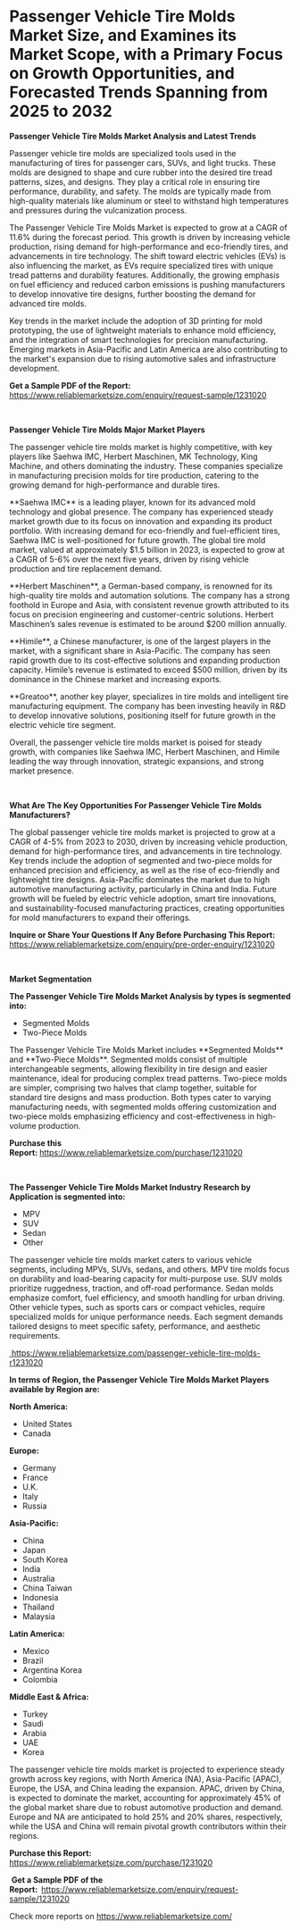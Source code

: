 <p><h1>Passenger Vehicle Tire Molds Market Size, and Examines its Market Scope, with a Primary Focus on Growth Opportunities, and Forecasted Trends Spanning from 2025 to 2032</h1></p><p><strong>Passenger Vehicle Tire Molds Market Analysis and Latest Trends</strong></p>
<p><p>Passenger vehicle tire molds are specialized tools used in the manufacturing of tires for passenger cars, SUVs, and light trucks. These molds are designed to shape and cure rubber into the desired tire tread patterns, sizes, and designs. They play a critical role in ensuring tire performance, durability, and safety. The molds are typically made from high-quality materials like aluminum or steel to withstand high temperatures and pressures during the vulcanization process.</p><p>The Passenger Vehicle Tire Molds Market is expected to grow at a CAGR of 11.6% during the forecast period. This growth is driven by increasing vehicle production, rising demand for high-performance and eco-friendly tires, and advancements in tire technology. The shift toward electric vehicles (EVs) is also influencing the market, as EVs require specialized tires with unique tread patterns and durability features. Additionally, the growing emphasis on fuel efficiency and reduced carbon emissions is pushing manufacturers to develop innovative tire designs, further boosting the demand for advanced tire molds.</p><p>Key trends in the market include the adoption of 3D printing for mold prototyping, the use of lightweight materials to enhance mold efficiency, and the integration of smart technologies for precision manufacturing. Emerging markets in Asia-Pacific and Latin America are also contributing to the market's expansion due to rising automotive sales and infrastructure development.</p></p>
<p><strong>Get a Sample PDF of the Report:&nbsp;</strong> <a href="https://www.reliablemarketsize.com/enquiry/request-sample/1231020?utm_campaign=1884&utm_medium=2&utm_source=Github&utm_content=ia&utm_term=23012025&utm_id=passenger-vehicle-tire-molds">https://www.reliablemarketsize.com/enquiry/request-sample/1231020</a></p>
<p>&nbsp;</p>
<p><strong>Passenger Vehicle Tire Molds Major Market Players</strong></p>
<p><p>The passenger vehicle tire molds market is highly competitive, with key players like Saehwa IMC, Herbert Maschinen, MK Technology, King Machine, and others dominating the industry. These companies specialize in manufacturing precision molds for tire production, catering to the growing demand for high-performance and durable tires.</p><p>**Saehwa IMC** is a leading player, known for its advanced mold technology and global presence. The company has experienced steady market growth due to its focus on innovation and expanding its product portfolio. With increasing demand for eco-friendly and fuel-efficient tires, Saehwa IMC is well-positioned for future growth. The global tire mold market, valued at approximately $1.5 billion in 2023, is expected to grow at a CAGR of 5-6% over the next five years, driven by rising vehicle production and tire replacement demand.</p><p>**Herbert Maschinen**, a German-based company, is renowned for its high-quality tire molds and automation solutions. The company has a strong foothold in Europe and Asia, with consistent revenue growth attributed to its focus on precision engineering and customer-centric solutions. Herbert Maschinen’s sales revenue is estimated to be around $200 million annually.</p><p>**Himile**, a Chinese manufacturer, is one of the largest players in the market, with a significant share in Asia-Pacific. The company has seen rapid growth due to its cost-effective solutions and expanding production capacity. Himile’s revenue is estimated to exceed $500 million, driven by its dominance in the Chinese market and increasing exports.</p><p>**Greatoo**, another key player, specializes in tire molds and intelligent tire manufacturing equipment. The company has been investing heavily in R&D to develop innovative solutions, positioning itself for future growth in the electric vehicle tire segment.</p><p>Overall, the passenger vehicle tire molds market is poised for steady growth, with companies like Saehwa IMC, Herbert Maschinen, and Himile leading the way through innovation, strategic expansions, and strong market presence.</p></p>
<p>&nbsp;</p>
<p><strong>What Are The Key Opportunities For Passenger Vehicle Tire Molds Manufacturers?</strong></p>
<p><p>The global passenger vehicle tire molds market is projected to grow at a CAGR of 4-5% from 2023 to 2030, driven by increasing vehicle production, demand for high-performance tires, and advancements in tire technology. Key trends include the adoption of segmented and two-piece molds for enhanced precision and efficiency, as well as the rise of eco-friendly and lightweight tire designs. Asia-Pacific dominates the market due to high automotive manufacturing activity, particularly in China and India. Future growth will be fueled by electric vehicle adoption, smart tire innovations, and sustainability-focused manufacturing practices, creating opportunities for mold manufacturers to expand their offerings.</p></p>
<p><strong>Inquire or Share Your Questions If Any Before Purchasing This Report:</strong> <a href="https://www.reliablemarketsize.com/enquiry/pre-order-enquiry/1231020?utm_campaign=1884&utm_medium=2&utm_source=Github&utm_content=ia&utm_term=23012025&utm_id=passenger-vehicle-tire-molds">https://www.reliablemarketsize.com/enquiry/pre-order-enquiry/1231020</a></p>
<p>&nbsp;</p>
<p><strong>Market Segmentation</strong></p>
<p><strong>The Passenger Vehicle Tire Molds Market Analysis by types is segmented into:</strong></p>
<p><ul><li>Segmented Molds</li><li>Two-Piece Molds</li></ul></p>
<p><p>The Passenger Vehicle Tire Molds Market includes **Segmented Molds** and **Two-Piece Molds**. Segmented molds consist of multiple interchangeable segments, allowing flexibility in tire design and easier maintenance, ideal for producing complex tread patterns. Two-piece molds are simpler, comprising two halves that clamp together, suitable for standard tire designs and mass production. Both types cater to varying manufacturing needs, with segmented molds offering customization and two-piece molds emphasizing efficiency and cost-effectiveness in high-volume production.</p></p>
<p><strong>Purchase this Report:&nbsp;</strong><a href="https://www.reliablemarketsize.com/purchase/1231020?utm_campaign=1884&utm_medium=2&utm_source=Github&utm_content=ia&utm_term=23012025&utm_id=passenger-vehicle-tire-molds">https://www.reliablemarketsize.com/purchase/1231020</a></p>
<p>&nbsp;</p>
<p><strong>The Passenger Vehicle Tire Molds Market Industry Research by Application is segmented into:</strong></p>
<p><ul><li>MPV</li><li>SUV</li><li>Sedan</li><li>Other</li></ul></p>
<p><p>The passenger vehicle tire molds market caters to various vehicle segments, including MPVs, SUVs, sedans, and others. MPV tire molds focus on durability and load-bearing capacity for multi-purpose use. SUV molds prioritize ruggedness, traction, and off-road performance. Sedan molds emphasize comfort, fuel efficiency, and smooth handling for urban driving. Other vehicle types, such as sports cars or compact vehicles, require specialized molds for unique performance needs. Each segment demands tailored designs to meet specific safety, performance, and aesthetic requirements.</p></p>
<p><a href="https://www.reliablemarketsize.com/passenger-vehicle-tire-molds-r1231020?utm_campaign=1884&utm_medium=2&utm_source=Github&utm_content=ia&utm_term=23012025&utm_id=passenger-vehicle-tire-molds">&nbsp;https://www.reliablemarketsize.com/passenger-vehicle-tire-molds-r1231020</a></p>
<p><strong>In terms of Region, the Passenger Vehicle Tire Molds Market Players available by Region are:</strong></p>
<p>
    <p> <strong> North America: </strong>
        <ul>
            <li>United States</li>
            <li>Canada</li>
        </ul>
        </p> 
    <p> <strong> Europe: </strong>
        <ul>
            <li>Germany</li>
            <li>France</li>
            <li>U.K.</li>
            <li>Italy</li>
            <li>Russia</li>
        </ul>
        </p> 
    <p> <strong> Asia-Pacific: </strong>
        <ul>
            <li>China</li>
            <li>Japan</li>
            <li>South Korea</li>
            <li>India</li>
            <li>Australia</li>
            <li>China Taiwan</li>
            <li>Indonesia</li>
            <li>Thailand</li>
            <li>Malaysia</li>
        </ul>
        </p> 
    <p> <strong> Latin America: </strong>
        <ul>
            <li>Mexico</li>
            <li>Brazil</li>
            <li>Argentina Korea</li>
            <li>Colombia</li>
        </ul>
        </p> 
    <p> <strong> Middle East & Africa: </strong>
        <ul>
            <li>Turkey</li>
            <li>Saudi</li>
            <li>Arabia</li>
            <li>UAE</li>
            <li>Korea</li>
        </ul>
    </p>
    </p>
<p><p>The passenger vehicle tire molds market is projected to experience steady growth across key regions, with North America (NA), Asia-Pacific (APAC), Europe, the USA, and China leading the expansion. APAC, driven by China, is expected to dominate the market, accounting for approximately 45% of the global market share due to robust automotive production and demand. Europe and NA are anticipated to hold 25% and 20% shares, respectively, while the USA and China will remain pivotal growth contributors within their regions.</p></p>
<p><strong>Purchase this Report: </strong><a href="https://www.reliablemarketsize.com/purchase/1231020?utm_campaign=1884&utm_medium=2&utm_source=Github&utm_content=ia&utm_term=23012025&utm_id=passenger-vehicle-tire-molds">https://www.reliablemarketsize.com/purchase/1231020</a></p>
<p>&nbsp;<strong>Get a Sample PDF of the Report:&nbsp;&nbsp;</strong><a href="https://www.reliablemarketsize.com/enquiry/request-sample/1231020?utm_campaign=1884&utm_medium=2&utm_source=Github&utm_content=ia&utm_term=23012025&utm_id=passenger-vehicle-tire-molds">https://www.reliablemarketsize.com/enquiry/request-sample/1231020</a></p>
<p><strong></strong></p>
<p>Check more reports on <a href="https://www.reliablemarketsize.com/?utm_campaign=1884&utm_medium=2&utm_source=Github&utm_content=ia&utm_term=23012025&utm_id=passenger-vehicle-tire-molds">https://www.reliablemarketsize.com/</a></p>
